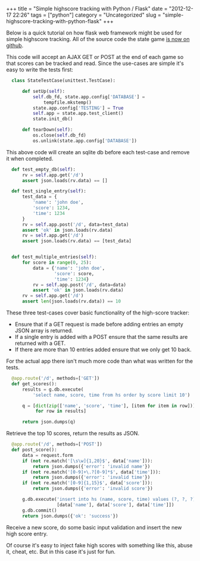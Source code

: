 +++
title = "Simple highscore tracking with Python / Flask"
date = "2012-12-17 22:26"
tags = ["python"]
category = "Uncategorized"
slug = "simple-highscore-tracking-with-python-flask"
+++

Below is a quick tutorial on how flask web framework might be
used for simple highscore tracking. All of the source code the state game [is now on github][].

This code will accept an AJAX GET or POST at the end of each game so that scores can be tracked and read. Since the use-cases are simple it's easy to write the tests first:

```python
  class StateTestCase(unittest.TestCase):

      def setUp(self):
          self.db_fd, state.app.config['DATABASE'] =
              tempfile.mkstemp()
          state.app.config['TESTING'] = True
          self.app = state.app.test_client()
          state.init_db()

      def tearDown(self):
          os.close(self.db_fd)
          os.unlink(state.app.config['DATABASE'])
```

This above code will create an sqlite db before each test-case and
remove it when completed.

```python
  def test_empty_db(self):
      rv = self.app.get('/d')
      assert json.loads(rv.data) == []

  def test_single_entry(self):
      test_data = {
          'name': 'john doe',
          'score': 1234,
          'time': 1234
      }
      rv = self.app.post('/d', data=test_data)
      assert 'ok' in json.loads(rv.data)
      rv = self.app.get('/d')
      assert json.loads(rv.data) == [test_data]


  def test_multiple_entries(self):
      for score in range(0, 25):
          data = {'name': 'john doe',
                  'score': score,
                  'time': 1234}
          rv = self.app.post('/d', data=data)
          assert 'ok' in json.loads(rv.data)
      rv = self.app.get('/d')
      assert len(json.loads(rv.data)) == 10
```

These three test-cases cover basic functionality of the high-score
tracker:

-   Ensure that if a GET request is made before adding entries an empty
    JSON array is returned.
-   If a single entry is added with a POST ensure that the same results
    are returned with a GET.
-   If there are more than 10 entries added ensure that we only get 10
    back.

For the actual app there isn't much more code than what was written for
the tests.

```python
  @app.route('/d', methods=['GET'])
  def get_scores():
      results = g.db.execute(
          'select name, score, time from hs order by score limit 10')

      q = [dict(zip(['name', 'score', 'time'], [item for item in row]))
           for row in results]

      return json.dumps(q)
```

Retrieve the top 10 scores, return the results as JSON.

```python
  @app.route('/d', methods=['POST'])
  def post_score():
      data = request.form
      if (not re.match('[\s\w]{1,20}$', data['name'])):
          return json.dumps({'error': 'invalid name'})
      if (not re.match('[0-9]+\.?[0-9]*$', data['time'])):
          return json.dumps({'error': 'invalid time'})
      if (not re.match('[0-9]{1,15}$', data['score'])):
          return json.dumps({'error': 'invalid score'})

      g.db.execute('insert into hs (name, score, time) values (?, ?, ?)',
                   [data['name'], data['score'], data['time']])
      g.db.commit()
      return json.dumps({'ok': 'success'})
```

Receive a new score, do some basic input validation and insert the new
high score entry.

Of course it's easy to inject fake high scores with something like this,
abuse it, cheat, etc. But in this case it's just for fun.

  [is now on github]: http://github.com/jarv/thestategame
  [official Flask tutorial]: http://flask.pocoo.org/docs/tutorial/
